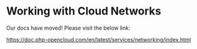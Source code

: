 Working with Cloud Networks
===========================

Our docs have moved! Please visit the below link:

https://doc.php-opencloud.com/en/latest/services/networking/index.html
